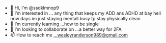 - 👋 Hi, I’m @ssdklmnop9
- 👀 I’m interested in ... any thing that keeps my ADD ans ADHD at bay hell now days im just staying mentall busy tp stay physically clean 
- 🌱 I’m currently learning ...how to be single
- 💞️ I’m looking to collaborate on ...a better way for 2FA
- 📫 How to reach me ...wesleyranderson989@gmail.com

<!---
ssdklmnop9/ssdklmnop9 is a ✨ special ✨ repository because its `README.md` (this file) appears on your GitHub profile.
You can click the Preview link to take a look at your changes.
--->
